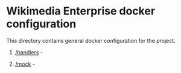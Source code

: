 # Wikimedia Enterprise docker configuration

This directory contains general docker configuration for the project.

1. [/handlers](/docker/handlers/) -

1. [/mock](/docker/mock/) -
